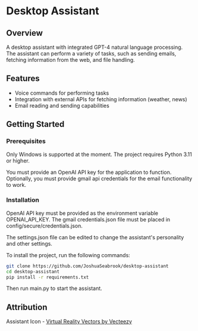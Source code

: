 # Desktop Assistant

## Overview
A desktop assistant with integrated GPT-4 natural language processing. The assistant can perform a variety of tasks, such as sending emails, fetching information from the web, and file handling. 

## Features
- Voice commands for performing tasks
- Integration with external APIs for fetching information (weather, news)
- Email reading and sending capabilities

## Getting Started
### Prerequisites
Only Windows is supported at the moment. The project requires Python 3.11 or higher.

You must provide an OpenAI API key for the application to function.
Optionally, you must provide gmail api credentials for the email functionality to work.

### Installation
OpenAI API key must be provided as the environment variable OPENAI_API_KEY.
The gmail credentials.json file must be placed in config/secure/credentials.json.

The settings.json file can be edited to change the assistant's personality and other settings.

To install the project, run the following commands:

```bash
git clone https://github.com/JoshuaSeabrook/desktop-assistant
cd desktop-assistant
pip install -r requirements.txt
```

Then run main.py to start the assistant.

## Attribution
Assistant Icon - <a href="https://www.vecteezy.com/free-vector/virtual-reality">Virtual Reality Vectors by Vecteezy</a>
